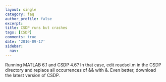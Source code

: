 ```yaml
---
layout: single
category: faq
author_profile: false
excerpt: 
title: CSDP runs but crashes
tags: [CSDP]
comments: true
date: '2016-09-17'
sidebar:
  nav:
---
```


Running MATLAB 6.1 and CSDP 4.6? In that case, edit readsol.m in the CSDP directory and replace all occurrences of && with &. Even better, download the latest version of CSDP.
